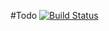 #Todo
[![Build Status](https://travis-ci.org/sathya1431994/TodoApp.svg?branch=master)](https://travis-ci.org/sathya1431994/TodoApp)
